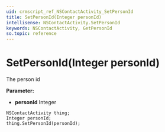 ```yaml
---
uid: crmscript_ref_NSContactActivity_SetPersonId
title: SetPersonId(Integer personId)
intellisense: NSContactActivity.SetPersonId
keywords: NSContactActivity, GetPersonId
so.topic: reference
---
```


# SetPersonId(Integer personId)

The person id

**Parameter:** 
* **personId** Integer

```crmscript
NSContactActivity thing;
Integer personId;
thing.SetPersonId(personId);
```

